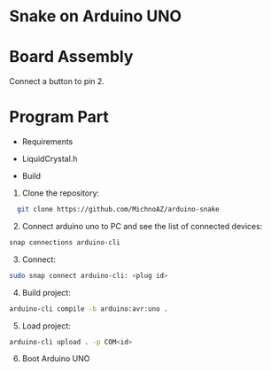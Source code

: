 # Snake on Arduino UNO

# Board Assembly

Connect a button to pin 2.



# Program Part

* Requirements
- LiquidCrystal.h

* Build

1. Clone the repository:
```bash
  git clone https://github.com/MichnoAZ/arduino-snake
```
2. Connect arduino uno to PC and see the list of connected devices:
```bash
snap connections arduino-cli
```
3. Connect:
```bash
sudo snap connect arduino-cli: <plug id>
```
4. Build project:
```bash
arduino-cli compile -b arduino:avr:uno .
```
5. Load project:
```bash
arduino-cli upload . -p COM<id>
```
6. Boot Arduino UNO
